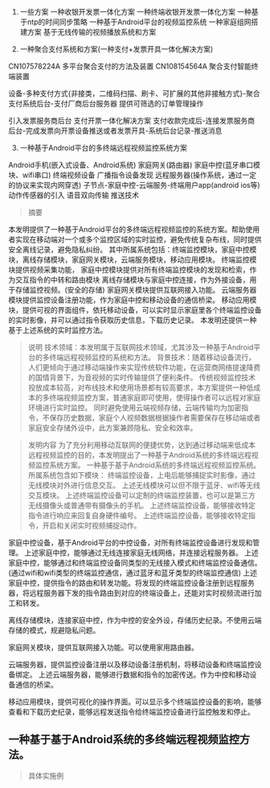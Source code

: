 1. 一些方案
一种收银开发票一体化方案
一种终端收银开发票一体化方案
一种基于ntp的时间同步策略
一种基于Android平台的视频监控系统
一种家庭组网搭建方案
基于无线传输的视频播放系统和方案

2. 一种聚合支付系统和方案(一种支付+发票开具一体化解决方案)

CN107578224A 多平台聚合支付的方法及装置
CN108154564A 聚合支付智能终端装置

设备-多种支付方式{非接类，二维码扫描、刷卡、可扩展的其他非接触方式}-聚合支付系统后台-支付厂商后台服务器
提供可筛选的订单管理操作

引入发票服务商后台
支付开票一体化解决方案
支付收款完成后-连接发票服务商后台-完成发票向开票设备推送或者发票开具-系统后台记录-推送消息


3. 一种基于Android平台的多终端远程视频监控系统方案

Android手机(嵌入式设备、Android系统)
家庭网关(路由器)
家庭中控(蓝牙串口模块、wifi串口)
终端视频设备
广播指令设备发现
远程服务器(操作系统，通过一定的协议来实现内网穿透)
子节点-家庭中控-云端服务-终端用户app(android ios等)
动作传感器的引入
语音双向传输
推送技术

>摘要

本发明提供了一种基于Android平台的多终端远程视频监控的系统方案。帮助使用者实现在移动端对一个或多个监控区域的实时监控，避免传统复杂布线，同时提供安全离线记录，避免隐私纠纷。
其中所属系统包括：终端监控模块，家庭中控模块，离线存储模块，家庭网关模块，云端服务模块，移动应用模块。
终端监控模块提供视频采集功能，
家庭中控模块提供对所有终端监控模块的发现和检索，作为交互指令的中转和路由模块
离线存储模块与家庭中控连接，作为外接设备，用于存储监控视频。(安全的存储)
家庭网关模块提供互联网接入功能。
云端服务器模块提供监控设备注册功能，作为家庭中控和移动设备的通信桥梁。
移动应用模块，提供可视的界面组件，依托移动设备，可以实时显示家庭里各个终端监控设备的实时影像，并可以通过指令获取历史信息，下载历史记录。
本发明还提供一种基于上述系统的实时监控方法。

>说明
技术领域：本发明属于互联网技术领域，尤其涉及一种基于Android平台的多终端远程视频监控的系统和方法。
背景技术：随着移动设备流行，人们更倾向于通过移动端操作来实现传统软件功能，在运营商网络提速降费的国情背景下，为音视频的实时传输提供了便利条件。
传统视频监控技术投放成本较高，对布线技术和使用场景都有较高要求，本方案提供一种低成本的多终端视频监控方案，普通家庭即可使用，使得操作者可以远程对家庭环境进行实时监控。
同时避免使用云端视频存储，云端传输均为加密指令，不保存历史数据，家庭个人视频数据根据操作者需要保存在移动端或者家庭安全存储外设中，此方案兼顾隐私、安全和效率。

>发明内容
为了充分利用移动互联网的便捷优势，达到通过移动端来低成本远程视频监控的目的，本发明提出了一种基于Android系统的多终端远程视频监控系统方案。
一种基于基于Android系统的多终端远程视频监控系统。所属系统包含如下模块：
终端监控设备，上电后能够捕捉实时影像，通过无线模块对外进行信息交互。
上述无线模块可以但不限于蓝牙、wifi等无线交互模块。
上述终端监控设备可以定制的终端监控装置，也可以是第三方无线摄像头或普通带有摄像头的手机。
上述终端监控设备，能够接收特定指令进行响应来回复自身硬件编号。
上述终端监控设备，能够接收特定指令，开启和关闭实时视频捕捉动作。

家庭中控设备，基于Android平台的中控设备，对所有终端监控设备进行发现和管理。
上述家庭中控，能够通过无线连接家庭无线网络，并连接远程服务器。
上述家庭中控，能够通过和终端监控设备同类型的无线接入模式和终端监控设备通信。(通过wifi和wifi类型的终端监控通信，通过蓝牙和蓝牙类型的终端监控通信)
上述家庭中控，提供指令的路由和转发功能。将发现的终端监控设备注册到远程服务器，将远程服务器下发的指令路由到对应的终端设备上，还能对实时视频流进行加工和转发。

离线存储模块，连接家庭中控，作为中控的安全外设，存储历史纪录。不使用云端存储的模式，规避隐私问题。

家庭网关模块，提供互联网接入功能。可以使用家用路由器。

云端服务器，提供监控设备注册以及移动设备注册机制，将移动设备和终端监控设备绑定。
上述云端服务器，能够进行数据和指令的加密传送。作为中控和移动设备通信的桥梁。

移动应用模块，提供可视化的操作界面。可以显示多个终端监控设备的影响，能够查看和下载历史纪录，能够远程发送指令给终端监控设备进行监控触发和停止。

一种基于基于Android系统的多终端远程视频监控方法。
---

>具体实施例


